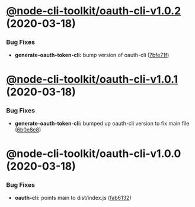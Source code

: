 # [@node-cli-toolkit/oauth-cli-v1.0.2](https://github.com/tolicodes/node-cli-toolkit/compare/@node-cli-toolkit/oauth-cli-v1.0.1...@node-cli-toolkit/oauth-cli-v1.0.2) (2020-03-18)


### Bug Fixes

* **generate-oauth-token-cli:** bump version of oauth-cli ([7bfe71f](https://github.com/tolicodes/node-cli-toolkit/commit/7bfe71f07e52b36c567cbb6b4296ea1cfc23297e))

# [@node-cli-toolkit/oauth-cli-v1.0.1](https://github.com/tolicodes/node-cli-toolkit/compare/@node-cli-toolkit/oauth-cli-v1.0.0...@node-cli-toolkit/oauth-cli-v1.0.1) (2020-03-18)


### Bug Fixes

* **generate-oauth-token-cli:** bumped up oauth-cli version to fix main file ([6b0e8e8](https://github.com/tolicodes/node-cli-toolkit/commit/6b0e8e861feb4d522d5cc8e0f664ebb243014af6))

# @node-cli-toolkit/oauth-cli-v1.0.0 (2020-03-18)


### Bug Fixes

* **oauth-cli:** points main to dist/index.js ([fab6132](https://github.com/tolicodes/node-cli-toolkit/commit/fab6132a053005e1758f682100ee1ddce63e4c61))

